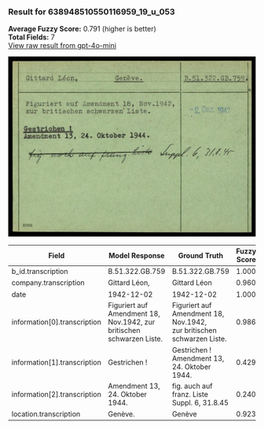### Result for 638948510550116959_19_u_053
**Average Fuzzy Score:** 0.791 (higher is better)<br>
**Total Fields:** 7<br>
[View raw result from gpt-4o-mini](https://github.com/RISE-UNIBAS/humanities_data_benchmark/blob/main/results/2025-10-24/T0306/request_T0306_638948510550116959_19_u_053.json)

<img src="https://github.com/RISE-UNIBAS/humanities_data_benchmark/blob/main/benchmarks/blacklist/images/638948510550116959_19_u_053.jpg?raw=true" alt="638948510550116959_19_u_053" width="600px">

| Field | Model Response | Ground Truth | Fuzzy Score | Match |
|-------|----------------|--------------|-------------|-------|
| b_id.transcription | B.51.322.GB.759 | B.51.322.GB.759 | 1.000 | ✅ |
| company.transcription | Gittard Léon, | Gittard Léon | 0.960 | ✅ |
| date | 1942-12-02 | 1942-12-02 | 1.000 | ✅ |
| information[0].transcription | Figuriert auf Amendment 18, Nov.1942, zur britischen schwarzen Liste. | Figuriert auf Amendment 18, Nov.1942,<br>zur britischen schwarzen Liste. | 0.986 | ✅ |
| information[1].transcription | Gestrichen ! | Gestrichen !<br>Amendment 13, 24. Oktober 1944. | 0.429 | ❌ |
| information[2].transcription | Amendment 13, 24. Oktober 1944. | fig. auch auf franz. Liste Suppl. 6, 31.8.45 | 0.240 | ❌ |
| location.transcription | Genève. | Genève | 0.923 | ✅ |
